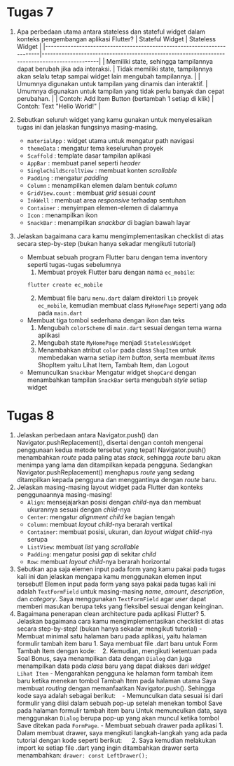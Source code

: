 # Tugas 7

1. Apa perbedaan utama antara stateless dan stateful widget dalam konteks pengembangan aplikasi Flutter?
    | Stateful Widget                                                        | Stateless Widget                                                                             |
    |------------------------------------------------------------------------|----------------------------------------------------------------------------------------------|
    | Memiliki state, sehingga tampilannya dapat berubah jika ada interaksi. | Tidak memiliki state, tampilannya akan selalu tetap sampai widget lain mengubah tampilannya. |
    | Umumnya digunakan untuk tampilan yang dinamis dan interaktif.          | Umumnya digunakan untuk tampilan yang tidak perlu banyak dan cepat perubahan.                |
    | Contoh: Add Item Button (bertambah 1 setiap di klik)                   | Contoh: Text "Hello World!"                                                                  |
2. Sebutkan seluruh widget yang kamu gunakan untuk menyelesaikan tugas ini dan jelaskan fungsinya masing-masing.

    - `materialApp` : widget utama untuk mengatur path navigasi
    - `themeData` : mengatur tema keseluruhan proyek
    - `Scaffold` : template dasar tampilan aplikasi
    - `AppBar` : membuat panel seperti _header_
    - `SingleChildScrollView` : membuat konten _scrollable_
    - `Padding` :
    mengatur _padding_
    - `Column` :
    menampilkan elemen dalam bentuk _column_
    - `GridView.count` : membuat _grid_ sesuai _count_
    - `InkWell` : membuat area _responsive_ terhadap sentuhan
    - `Container` : menyimpan elemen-elemen di dalamnya
    - `Icon` : menampilkan ikon
    - `SnackBar` : menampilkan _snackbar_ di bagian bawah layar

3. Jelaskan bagaimana cara kamu mengimplementasikan checklist di atas secara step-by-step (bukan hanya sekadar mengikuti tutorial)
    - Membuat sebuah program Flutter baru dengan tema inventory seperti tugas-tugas sebelumnya
        1. Membuat proyek Flutter baru dengan nama `ec_mobile`:
        ```
        flutter create ec_mobile
        ```
        2. Membuat file baru `menu.dart` dalam direktori `lib` proyek `ec_mobile`, kemudian membuat class `MyHomePage` seperti yang ada pada `main.dart`
    - Membuat tiga tombol sederhana dengan ikon dan teks
        1. Mengubah `colorScheme` di `main.dart` sesuai dengan tema warna aplikasi
        2. Mengubah state `MyHomePage` menjadi `StatelessWidget`
        3. Menambahkan atribut `color` pada class `ShopItem` untuk membedakan warna setiap _item button_, serta membuat _items_ ShopItem yaitu Lihat Item, Tambah Item, dan Logout
    - Memunculkan `Snackbar`
        Mengatur widget `ShopCard` dengan menambahkan tampilan `SnackBar` serta mengubah _style_ setiap widget

# Tugas 8

1. Jelaskan perbedaan antara Navigator.push() dan Navigator.pushReplacement(), disertai dengan contoh mengenai penggunaan kedua metode tersebut yang tepat!
    Navigator.push() menambahkan _route_ pada paling atas _stack_, sehingga _route_ baru akan menimpa yang lama dan ditampilkan kepada pengguna. Sedangkan Navigator.pushReplacement() menghapus _route_ yang sedang ditampilkan kepada pengguna dan menggantinya dengan _route_ baru. 
2. Jelaskan masing-masing layout widget pada Flutter dan konteks penggunaannya masing-masing!
    - `Align`: mensejajarkan posisi dengan _child_-nya dan membuat ukurannya sesuai dengan _child_-nya
    - `Center`: mengatur _alignment child_ ke bagian tengah
    - `Column`: membuat _layout child_-nya berarah vertikal
    - `Container`: membuat posisi, ukuran, dan _layout widget child_-nya serupa
    - `ListView`: membuat _list_ yang _scrollable_
    - `Padding`: mengatur posisi _gap_ di sekitar _child_
    - `Row`: membuat _layout child_-nya berarah horizontal
3. Sebutkan apa saja elemen input pada form yang kamu pakai pada tugas kali ini dan jelaskan mengapa kamu menggunakan elemen input tersebut!
    Elemen input pada form yang saya pakai pada tugas kali ini adalah `TextFormField` untuk masing-masing _name_, _amount_, _description_, dan _category_. Saya menggunakan `TextFormField` agar _user_ dapat memberi masukan berupa teks yang fleksibel sesuai dengan keinginan.
4. Bagaimana penerapan clean architecture pada aplikasi Flutter?
   5. Jelaskan bagaimana cara kamu mengimplementasikan checklist di atas secara step-by-step! (bukan hanya sekadar mengikuti tutorial)
       - Membuat minimal satu halaman baru pada aplikasi, yaitu halaman formulir tambah item baru
           1. Saya membuat file .dart baru untuk Form Tambah Item dengan kode:
            ``` ```
           2. Kemudian, mengikuti ketentuan pada Soal Bonus, saya menampilkan data dengan `Dialog` dan juga menampilkan data pada _class_ baru yang dapat diakses dari _widget_ `Lihat Item`
       - Mengarahkan pengguna ke halaman form tambah item baru ketika menekan tombol Tambah Item pada halaman utama
           Saya membuat _routing_ dengan memanfaatkan Navigator.push(). Sehingga kode saya adalah sebagai berikut:
           ``` ```
       - Memunculkan data sesuai isi dari formulir yang diisi dalam sebuah pop-up setelah menekan tombol Save pada halaman formulir tambah item baru
            Untuk memunculkan data, saya menggunakan `Dialog` berupa pop-up yang akan muncul ketika tombol Save ditekan pada `FormPage`.
       - Membuat sebuah drawer pada aplikasi
            1. Dalam membuat drawer, saya mengikuti langkah-langkah yang ada pada tutorial dengan kode seperti berikut:
                 ```  ```
            2. Saya kemudian melakukan import ke setiap file .dart yang ingin ditambahkan drawer serta menambahkan: `drawer: const LeftDrawer();`